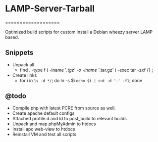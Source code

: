 # LAMP-Server-Tarball
===================

Optimized build scripts for custom install a Debian wheezy server LAMP based.

## Snippets
  - Unpack all
    - find . -type f \( -iname '*.tgz' -o -iname '*.tar.gz' \) -exec tar -zxf {} \;
  - Create links
    - for i in `ls -d */`; do ln -s $i `echo $i | cut -d '-' -f1`; done

## @todo
  - Compile php with latest PCRE from source as well.
  - Create apache default configs
  - Attached profile.d and ld to post_build to relevant builds
  - Unpack and map phpMyAdmin to htdocs
  - Install apc web-view to htdocs
  - Reinstall VM and test all scripts
